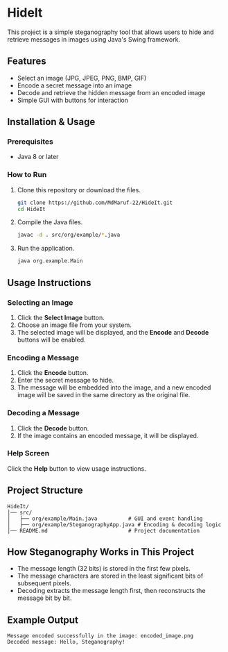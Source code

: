 # HideIt

This project is a simple steganography tool that allows users to hide and retrieve messages in images using Java's Swing framework.

## Features
- Select an image (JPG, JPEG, PNG, BMP, GIF)
- Encode a secret message into an image
- Decode and retrieve the hidden message from an encoded image
- Simple GUI with buttons for interaction

## Installation & Usage

### Prerequisites
- Java 8 or later

### How to Run
1. Clone this repository or download the files.
   ```sh
   git clone https://github.com/MdMaruf-22/HideIt.git
   cd HideIt
   ```
2. Compile the Java files.
   ```sh
   javac -d . src/org/example/*.java
   ```
3. Run the application.
   ```sh
   java org.example.Main
   ```

## Usage Instructions

### Selecting an Image
1. Click the **Select Image** button.
2. Choose an image file from your system.
3. The selected image will be displayed, and the **Encode** and **Decode** buttons will be enabled.

### Encoding a Message
1. Click the **Encode** button.
2. Enter the secret message to hide.
3. The message will be embedded into the image, and a new encoded image will be saved in the same directory as the original file.

### Decoding a Message
1. Click the **Decode** button.
2. If the image contains an encoded message, it will be displayed.

### Help Screen
Click the **Help** button to view usage instructions.

## Project Structure
```
HideIt/
│── src/
│   ├── org/example/Main.java          # GUI and event handling
│   ├── org/example/SteganographyApp.java # Encoding & decoding logic
│── README.md                          # Project documentation
```

## How Steganography Works in This Project
- The message length (32 bits) is stored in the first few pixels.
- The message characters are stored in the least significant bits of subsequent pixels.
- Decoding extracts the message length first, then reconstructs the message bit by bit.

## Example Output
```
Message encoded successfully in the image: encoded_image.png
Decoded message: Hello, Steganography!
```


